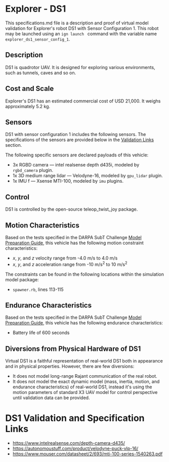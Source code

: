 <!--- This is a Markdown description of a robot model submitted for inclusion in the
DARPA Subterranean Challenge Technology Repository -->
# Explorer - DS1
This specifications.md file is a description and proof of virtual model validation for
Explorer's robot DS1 with Sensor Configuration 1. This robot may be launched using
an `ign launch ` command with the variable name `explorer_ds1_sensor_config_1`.

## Description
DS1 is quadrotor UAV. It is designed for exploring various environments, such as tunnels, caves and so on.

## Cost and Scale
Explorer's DS1 has an estimated commercial cost of USD 21,000. It weighs approximately 5.2 kg.

## Sensors
DS1 with sensor configuration 1 includes the following sensors. The specifications of the sensors are provided below in
the [Validation Links](#validation_links) section.

The following specific sensors are declared payloads of this vehicle:

* 3x RGBD camera &mdash; intel realsense depth d435i, modeled by `rgbd_camera` plugin.
* 1x 3D medium range lidar &mdash; Velodyne-16, modeled by `gpu_lidar` plugin.
* 1x IMU f &mdash; Xsense MTI-100, modeled by `imu` plugins.

## Control
DS1 is controlled by the open-source teleop_twist_joy package.

## Motion Characteristics
Based on the tests specified in the DARPA SubT Challenge [Model Preparation
Guide](https://subtchallenge.com/resources/Simulation_Model_Preparation_Guide.pdf), this vehicle has the following motion
constraint characteristics:

* _x_, _y_, and _z_ velocity range from -4.0 m/s to 4.0 m/s
* _x_, _y_, and _z_ acceleration range from -10 m/s<sup>2</sup> to 10 m/s<sup>2</sup>

The constraints can be found in the following locations within the simulation model package:

* `spawner.rb`, lines 113-115

## Endurance Characteristics
Based on the tests specified in the DARPA SubT Challenge [Model Preparation
Guide](https://subtchallenge.com/resources/Simulation_Model_Preparation_Guide.pdf), this vehicle has the following
endurance characteristics:

* Battery life of 600 seconds

## Diversions from Physical Hardware of DS1
Virtual DS1 is a faithful representation of real-world DS1 both in appearance and
in physical properties. However, there are few diversions:
* It does not model long-range Rajant communication of the real robot.
* It does not model the exact dynamic model (mass, inertia, motion, and endurance characteristics) of real-world DS1, instead it's using the motion parameters of standard X3 UAV model for control perspective until validation data can be provided. 

# <a name="validation_links"></a>DS1 Validation and Specification Links

* https://www.intelrealsense.com/depth-camera-d435/
* https://autonomoustuff.com/product/velodyne-puck-vlp-16/
* https://www.mouser.com/datasheet/2/693/mti-100-series-1540263.pdf

